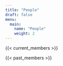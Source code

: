 ```yaml
---
title: "People"
draft: false
menu:
  main:
    name: "People"
    weight: 2
---
```


{{< current_members >}}

{{< past_members >}}

